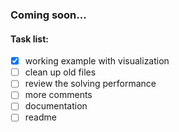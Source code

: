 ### Coming soon...
#### Task list:
- [x] working example with visualization
- [ ] clean up old files
- [ ] review the solving performance
- [ ] more comments
- [ ] documentation
- [ ] readme
